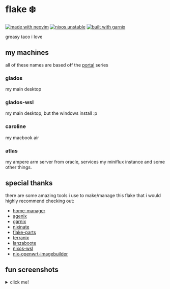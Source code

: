 # flake ❄️

[![made with neovim](https://img.shields.io/static/v1?label=made%20with&message=neovim&color=00b952&style=flat-square&logo=neovim)](https://neovim.io/)
[![nixos unstable](https://img.shields.io/static/v1?label=NixOS&message=unstable&color=5277c3&style=flat-square&logo=nixos)](https://nixos.org/)
[![built with garnix](https://img.shields.io/endpoint?url=https%3A%2F%2Fgarnix.io%2Fapi%2Fbadges%2Fgetchoo%2Fflake%3Fbranch%3Dmain)](https://garnix.io)

greasy taco i love

## my machines

all of these names are based off the [portal](<https://en.wikipedia.org/wiki/Portal_(video_game)>) series

### glados

my main desktop

### glados-wsl

my main desktop, but the windows install :p

### caroline

my macbook air

### atlas

my ampere arm server from oracle, services my miniflux instance and some other things.

## special thanks

there are some amazing tools i use to make/manage this flake that i would highly recommend checking out:

- [home-manager](https://github.com/nix-community/home-manager)
- [agenix](https://github.com/ryantm/agenix)
- [garnix](https://garnix.io)
- [nixinate](https://github.com/MatthewCroughan/nixinate)
- [flake-parts](https://github.com/hercules-ci/flake-parts)
- [terranix](https://github.com/terranix/terranix)
- [lanzaboote](https://github.com/nix-community/lanzaboote)
- [nixos-wsl](https://github.com/nix-community/nixos-wsl)
- [nix-openwrt-imagebuilder](https://github.com/astro/nix-openwrt-imagebuilder)

## fun screenshots

<details>
<summary>click me!</summary>

![gnome](https://user-images.githubusercontent.com/48872998/223897323-87f8d547-511b-48c3-a2e1-8ff22ac361e9.png)
![neovim](https://user-images.githubusercontent.com/48872998/223897693-88eb0416-9ebc-45b6-837a-b28ada94336f.png)

</details>

